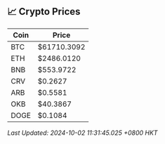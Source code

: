 ## 📈 Crypto Prices

| Coin | Price |
| ---- | ----- |
| BTC | $61710.3092 |
| ETH | $2486.0120 |
| BNB | $553.9722 |
| CRV | $0.2627 |
| ARB | $0.5581 |
| OKB | $40.3867 |
| DOGE | $0.1084 |

_Last Updated: 2024-10-02 11:31:45.025 +0800 HKT_